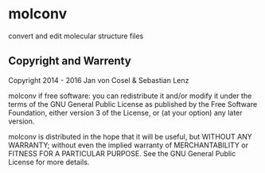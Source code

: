 molconv
=======

convert and edit molecular structure files

Copyright and Warrenty
----------------------

Copyright 2014 - 2016 Jan von Cosel & Sebastian Lenz

molconv if free software: you can redistribute it and/or modify
it under the terms of the GNU General Public License as published by
the Free Software Foundation, either version 3 of the License, or
(at your option) any later version.

molconv is distributed in the hope that it will be useful,
but WITHOUT ANY WARRANTY; without even the implied warranty of
MERCHANTABILITY or FITNESS FOR A PARTICULAR PURPOSE. See the
GNU General Public License for more details.
